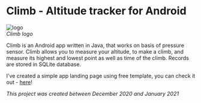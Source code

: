 # Climb - Altitude tracker for Android
![logo](https://user-images.githubusercontent.com/42720598/111349452-6ba7e300-8681-11eb-9b68-a79bc6af9769.png)  
*Climb logo*

Climb is an Android app written in Java, that works on basis of pressure sensor. Climb allows you to measure your altitude, to make a climb, and measure its highest and lowest point as well as time of the climb. Records are stored in SQLite database.

I've created a simple app landing page using free template, you can check it out - [here](https://mystifying-mcnulty-aaf102.netlify.app/)!

*This project was created between December 2020 and January 2021*
